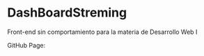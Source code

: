 # DashBoardStreming
Front-end sin comportamiento para la materia de Desarrollo Web I

GitHub Page: 
